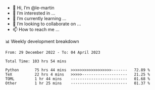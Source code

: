 - 👋 Hi, I’m @le-martin
- 👀 I’m interested in ...
- 🌱 I’m currently learning ...
- 💞️ I’m looking to collaborate on ...
- 📫 How to reach me ...

<!---
Tutorial for using WakaTime stats in GitHub profile: https://github.com/athul/waka-readme
-->

📊 Weekly development breakdown
<!--START_SECTION:waka-->

```text
From: 29 December 2022 - To: 04 April 2023

Total Time: 103 hrs 54 mins

Python       75 hrs 44 mins  >>>>>>>>>>>>>>>>>>-------   72.89 %
TeX          22 hrs 4 mins   >>>>>--------------------   21.25 %
TOML         1 hr 44 mins    -------------------------   01.68 %
Other        1 hr 25 mins    -------------------------   01.37 %
```

<!--END_SECTION:waka-->

<!---
le-martin/le-martin is a ✨ special ✨ repository because its `README.md` (this file) appears on your GitHub profile.
You can click the Preview link to take a look at your changes.
--->
